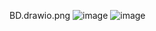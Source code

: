 BD.drawio.png
![image](https://github.com/RhanielP/BD_ZE_DELIVERY/assets/134342074/bc10278a-a736-49ac-aceb-8777e175fe3b)
![image](https://github.com/RhanielP/BD_ZE_DELIVERY/assets/134342074/95d23a79-aef1-4fc3-8647-dac0a9a1d58b)
